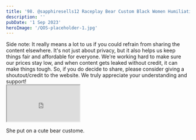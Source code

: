 ```yaml
---
title: '98. @sapphiresells12 Raceplay Bear Custom Black Women Humiliation'
description: ''
pubDate: '1 Sep 2023'
heroImage: '/QOS-placeholder-1.jpg'
---
```

<div class="video_paragraph_header"> Side note: It really means a lot to us if you could refrain from sharing the content elsewhere. It's not just about privacy, but it also helps us keep things fair and affordable for everyone. We're working hard to make sure our prices stay low, and when content gets leaked without credit, it can make things tough. So, if you do decide to share, please consider giving a shoutout/credit to the website. We truly appreciate your understanding and support!</div>

<iframe src="https://drive.google.com/file/d/1qp2h3aNiDx7VKW0m8XRVgrgyWfa53s9q/preview" width="200" height="100" allow="autoplay" allowfullscreen="allowfullscreen"></iframe>

She put on a cute bear custome.
<br>
<br>
<!---<a class="read_more" href="https://drive.google.com/file/d/1qp2h3aNiDx7VKW0m8XRVgrgyWfa53s9q/view?usp=sharing">Download</a>--->